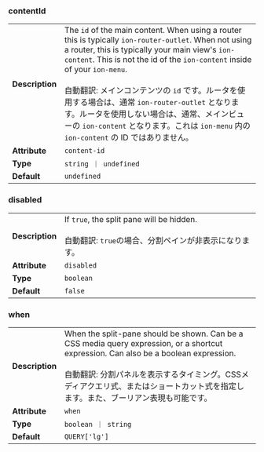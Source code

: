 

### contentId 

| | |
| --- | --- |
| **Description** | The `id` of the main content. When using a router this is typically `ion-router-outlet`. When not using a router, this is typically your main view's `ion-content`. This is not the id of the `ion-content` inside of your `ion-menu`.<br /><br />自動翻訳: メインコンテンツの `id` です。ルータを使用する場合は、通常 `ion-router-outlet` となります。ルータを使用しない場合は、通常、メインビューの `ion-content` となります。これは `ion-menu` 内の `ion-content` の ID ではありません。 |
| **Attribute** | `content-id` |
| **Type** | `string ｜ undefined` |
| **Default** | `undefined` |



### disabled 

| | |
| --- | --- |
| **Description** | If `true`, the split pane will be hidden.<br /><br />自動翻訳: `true`の場合、分割ペインが非表示になります。 |
| **Attribute** | `disabled` |
| **Type** | `boolean` |
| **Default** | `false` |



### when 

| | |
| --- | --- |
| **Description** | When the split-pane should be shown. Can be a CSS media query expression, or a shortcut expression. Can also be a boolean expression.<br /><br />自動翻訳: 分割パネルを表示するタイミング。CSSメディアクエリ式、またはショートカット式を指定します。また、ブーリアン表現も可能です。 |
| **Attribute** | `when` |
| **Type** | `boolean ｜ string` |
| **Default** | `QUERY['lg']` |

